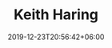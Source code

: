 ---
title: "Keith Haring"
date: 2019-12-23T20:56:42+06:00
type: portfolio
image: "images/projects/Keith-Haring/keith_haring_real_1_partyoflife.jpeg"
category: ["REAL"]
project_images: ["images/projects/Keith-Haring/keith_haring_real_1_partyoflife.jpeg"]
---